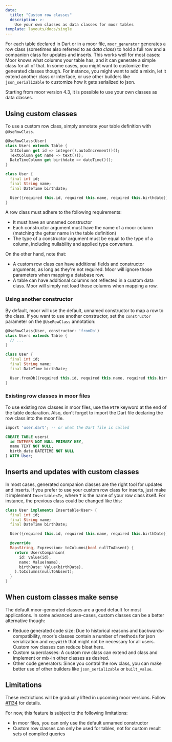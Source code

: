 ```yaml
---
data:
  title: "Custom row classes"
  description: >-
    Use your own classes as data classes for moor tables
template: layouts/docs/single
---
```


For each table declared in Dart or in a moor file, `moor_generator` generates a row class (sometimes also referred to as _data class_)
to hold a full row and a companion class for updates and inserts.
This works well for most cases: Moor knows  what columns your table has, and it can generate a simple class for all of that.
In some cases, you might want to customize the generated classes though.
For instance, you might want to add a mixin, let it extend another class or interface, or use other builders like
`json_serializable` to customize how it gets serialized to json.

Starting from moor version 4.3, it is possible to use your own classes as data classes.

## Using custom classes

To use a custom row class, simply annotate your table definition with `@UseRowClass`.

```dart
@UseRowClass(User)
class Users extends Table {
  IntColumn get id => integer().autoIncrement()();
  TextColumn get name => text()();
  DateTimeColumn get birthdate => dateTime()();
}

class User {
  final int id;
  final String name;
  final DateTime birthdate;

  User({required this.id, required this.name, required this.birthdate});
}
```

A row class must adhere to the following requirements:

- It must have an unnamed constructor
- Each constructor argument must have the name of a moor column
  (matching the getter name in the table definition)
- The type of a constructor argument must be equal to the type of a column,
  including nullability and applied type converters.

On the other hand, note that:

- A custom row class can have additional fields and constructor arguments, as
  long as they're not required. Moor will ignore those parameters when mapping
  a database row.
- A table can have additional columns not reflected in a custom data class.
  Moor will simply not load those columns when mapping a row.

### Using another constructor

By default, moor will use the default, unnamed constructor to map a row to the class.
If you want to use another constructor, set the `constructor` parameter on the
`@UseRowClass` annotation:

```dart
@UseRowClass(User, constructor: 'fromDb')
class Users extends Table {
  // ...
}

class User {
  final int id;
  final String name;
  final DateTime birthDate;

  User.fromDb({required this.id, required this.name, required this.birthDate});
}
```

### Existing row classes in moor files

To use existing row classes in moor files, use the `WITH` keyword at the end of the
table declaration. Also, don't forget to import the Dart file declaring the row
class into the moor file.

```sql
import 'user.dart'; -- or what the Dart file is called

CREATE TABLE users(
  id INTEGER NOT NULL PRIMARY KEY,
  name TEXT NOT NULL,
  birth_date DATETIME NOT NULL
) WITH User;
```

## Inserts and updates with custom classes

In most cases, generated companion classes are the right tool for updates and inserts.
If you prefer to use your custom row class for inserts, just make it implement `Insertable<T>`, where
`T` is the name of your row class itself.
For instance, the previous class could be changed like this:

```dart
class User implements Insertable<User> {
  final int id;
  final String name;
  final DateTime birthDate;

  User({required this.id, required this.name, required this.birthDate});

  @override
  Map<String, Expression> toColumns(bool nullToAbsent) {
    return UsersCompanion(
      id: Value(id),
      name: Value(name),
      birthDate: Value(birthDate),
    ).toColumns(nullToAbsent);
  }
}
```

## When custom classes make sense

The default moor-generated classes are a good default for most applications.
In some advanced use-cases, custom classes can be a better alternative though:

- Reduce generated code size: Due to historical reasons and backwards-compatibility, moor's classes
  contain a number of methods for json serialization and `copyWith` that might not be necessary
  for all users.
  Custom row classes can reduce bloat here.
- Custom superclasses: A custom row class can extend and class and implement or mix-in other classes
  as desired.
- Other code generators: Since you control the row class, you can make better use of other builders like
  `json_serializable` or `built_value`.

## Limitations

These restrictions will be gradually lifted in upcoming moor versions. Follow [#1134](https://github.com/simolus3/moor/issues/1134) for details.

For now, this feature is subject to the following limitations:

- In moor files, you can only use the default unnamed constructor
- Custom row classes can only be used for tables, not for custom result sets of compiled queries

